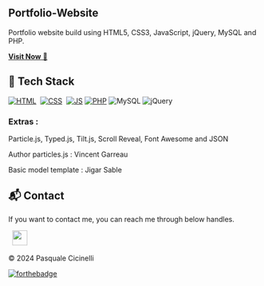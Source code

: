 ## Portfolio-Website

Portfolio website build using HTML5, CSS3, JavaScript, jQuery, MySQL and PHP.

<a href="https://pasqualecicinelli.github.io/my-portfolio/" target="_blank">**Visit Now** 🚀</a>

## 📌 Tech Stack

[![HTML](https://img.shields.io/badge/html5%20-%23E34F26.svg?&style=for-the-badge&logo=html5&logoColor=white)](https://github.com/pasqualecicinelli/my-portfolio/search?l=html)&nbsp;
[![CSS](https://img.shields.io/badge/css3%20-%231572B6.svg?&style=for-the-badge&logo=css3&logoColor=white)](https://github.com/pasqualecicinelli/my-portfolio/search?l=css)&nbsp;
[![JS](https://img.shields.io/badge/javascript%20-%23323330.svg?&style=for-the-badge&logo=javascript&logoColor=%23F7DF1E)](https://github.com/pasqualecicinelli/my-portfolio/search?l=javascript)
[![PHP](https://img.shields.io/badge/php-777BB4.svg?&style=for-the-badge&logo=php&logoColor=white)](https://github.com/pasqualecicinelli/my-portfolio/search?l=php)
![MySQL](https://img.shields.io/badge/mysql-4479A1.svg?&style=for-the-badge&logo=mysql&logoColor=white)
<img alt="jQuery" src="https://img.shields.io/badge/jquery-%230769AD.svg?style=for-the-badge&logo=jquery&logoColor=white"/>

### Extras :

Particle.js, Typed.js, Tilt.js, Scroll Reveal, Font Awesome and JSON

Author particles.js : Vincent Garreau

Basic model template : Jigar Sable

<h2>📬 Contact</h2>

If you want to contact me, you can reach me through below handles.

&nbsp;&nbsp;<a href="https://www.linkedin.com/in/pasquale-cicinelli-64885b174/"><img src="https://www.felberpr.com/wp-content/uploads/linkedin-logo.png" width="30"></img></a>

© 2024 Pasquale Cicinelli

[![forthebadge](https://forthebadge.com/images/badges/built-with-love.svg)](https://forthebadge.com)
